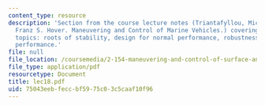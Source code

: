 ```yaml
---
content_type: resource
description: 'Section from the course lecture notes (Triantafyllou, Michael S., and
  Franz S. Hover. Maneuvering and Control of Marine Vehicles.) covering the following
  topics: roots of stability, design for normal performance, robustness and robust
  performance.'
file: null
file_location: /coursemedia/2-154-maneuvering-and-control-of-surface-and-underwater-vehicles-13-49-fall-2004/75043eebfeccbf5975c03c5caaf10f96_lec18.pdf
file_type: application/pdf
resourcetype: Document
title: lec18.pdf
uid: 75043eeb-fecc-bf59-75c0-3c5caaf10f96
---
```


